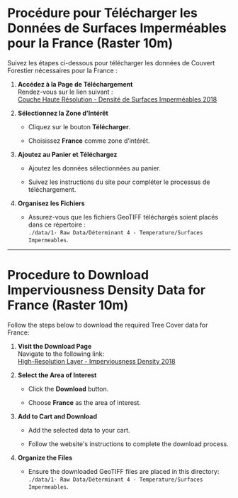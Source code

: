 # Procédure pour Télécharger les Données de Surfaces Imperméables pour la France (Raster 10m)

Suivez les étapes ci-dessous pour télécharger les données de Couvert Forestier nécessaires pour la France :

1.  **Accédez à la Page de Téléchargement**\
    Rendez-vous sur le lien suivant :\
    [Couche Haute Résolution - Densité de Surfaces Imperméables 2018](https://land.copernicus.eu/en/products/high-resolution-layer-imperviousness/imperviousness-density-2018)

2.  **Sélectionnez la Zone d’Intérêt**

    -   Cliquez sur le bouton **Télécharger**.

    -   Choisissez **France** comme zone d’intérêt.

3.  **Ajoutez au Panier et Téléchargez**

    -   Ajoutez les données sélectionnées au panier.

    -   Suivez les instructions du site pour compléter le processus de téléchargement.

4.  **Organisez les Fichiers**

    -   Assurez-vous que les fichiers GeoTIFF téléchargés soient placés dans ce répertoire :\
        `./data/1- Raw Data/Déterminant 4 - Temperature/Surfaces Impermeables`.

------------------------------------------------------------------------

# Procedure to Download Imperviousness Density Data for France (Raster 10m)

Follow the steps below to download the required Tree Cover data for France:

1.  **Visit the Download Page**\
    Navigate to the following link:\
    [High-Resolution Layer - Imperviousness Density 2018](https://land.copernicus.eu/en/products/high-resolution-layer-imperviousness/imperviousness-density-2018)

2.  **Select the Area of Interest**

    -   Click the **Download** button.

    -   Choose **France** as the area of interest.

3.  **Add to Cart and Download**

    -   Add the selected data to your cart.

    -   Follow the website's instructions to complete the download process.

4.  **Organize the Files**

    -   Ensure the downloaded GeoTIFF files are placed in this directory:\
        `./data/1- Raw Data/Déterminant 4 - Temperature/Surfaces Impermeables`.
